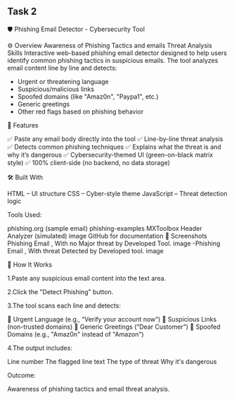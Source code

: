 ## Task 2

🛡️ Phishing Email Detector - Cybersecurity Tool

⚙️ Overview
 Awareness of Phishing Tactics and emails Threat Analysis Skills
 Interactive web-based phishing email detector designed to help users identify common phishing tactics in suspicious emails. The tool analyzes email content line by line and detects:

* Urgent or threatening language
* Suspicious/malicious links
* Spoofed domains (like "Amaz0n", "Paypa1", etc.)
* Generic greetings
* Other red flags based on phishing behavior


🚀 Features

✅ Paste any email body directly into the tool
✅ Line-by-line threat analysis
✅ Detects common phishing techniques
✅ Explains what the threat is and why it’s dangerous
✅ Cybersecurity-themed UI (green-on-black matrix style)
✅ 100% client-side (no backend, no data storage)

🛠️ Built With

HTML – UI structure
CSS – Cyber-style theme
JavaScript – Threat detection logic

Tools Used:

phishing.org (sample email) phishing-examples
MXToolbox Header Analyzer (simulated) image
GitHub for documentation
📸 Screenshots
Phishing Email , With no Major threat by Developed Tool.
image
-Phishing Email , With threat Detected by Developed tool. image

🧪 How It Works

1.Paste any suspicious email content into the text area.

2.Click the "Detect Phishing" button.

3.The tool scans each line and detects:

🚨 Urgent Language (e.g., “Verify your account now”)
🔗 Suspicious Links (non-trusted domains)
📧 Generic Greetings (“Dear Customer”)
🧨 Spoofed Domains (e.g., "Amaz0n" instead of "Amazon")

4.The output includes:

Line number
The flagged line text
The type of threat
Why it's dangerous

Outcome:

Awareness of phishing tactics and email threat analysis.
